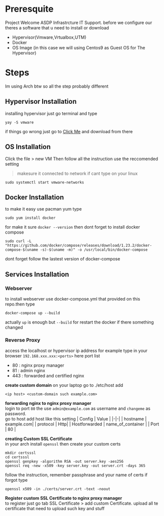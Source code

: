 # Preresquite
Project Welcome ASDP Infrastrcture IT Support.
before we configure our theres a software that u need to install or download

- Hypervisor(Vmware,Vrtualbox,UTM)
- Docker
- OS Image (in this case we will using Centos9 as Guest OS for The Hypervisor)
# Steps
Im using Arch btw 
so all the step probably different 
## Hypervisor Installation
installing hypervisor just go terminal and type 
```
yay -S vmware
```
if things go wrong just go to [Click Me](https://support.broadcom.com/group/ecx/productfiles?subFamily=VMware%20Workstation%20Player&displayGroup=VMware%20Workstation%20Player%2017&release=17.5.2&os=&servicePk=520446&language=EN) and download from there
## OS Installation

Click the file > new VM 
Then follow all the instruction use the reccomended setting
>makesure it connected to network if cant type on your linux 
```
sudo systemctl start vmware-networks
```

## Docker Installation

to make it easy use pacman yum type

```
sudo yum install docker
```
for make it sure ``docker --version``
then dont forget to install docker compose
```
sudo curl -L "https://github.com/docker/compose/releases/download/1.23.2/docker-compose-$(uname -s)-$(uname -m)" -o /usr/local/bin/docker-compose
```
dont forget follow the lastest version of docker-compose

## Services Installation

### Webserver

to install webserver use docker-compose.yml that provided on this repo.then type

```
docker-compose up --build
```
actually ``up`` is enough but ``--build`` for restart the docker if there something changed

### Reverse Proxy

access the localhost or hypervisor ip address for example type in your browser ``192.168.xxx.xxx:<ports>`` here port list
- 80 : nginx proxy manager
- 81 : admin nginx
- 443 : forwarded and certified nginx

**create custom domain**
on your laptop go to ./etc/host add
```
<ip host> <custom-domain such example.com>
```

**forwarding nginx to nginx proxy manager**  
login to port `80` the use `admin@example.com` as username and `changeme` as password.  
go to host add host like this setting
| Config | Value |
|-|-|
| hostname | example.com| 
| protocol | Http| 
| Hostforwarded | name_of_container |
| Port | 80 |

**creating Custom SSL Certificate**  
in your arch install `openssl` then create your custom certs
```
mkdir certsssl
cd certsssl
openssl genpkey -algorithm RSA -out server.key -aes256  
openssl req -new -x509 -key server.key -out server.crt -days 365
```

follow the instruction, remember passphrase and your name of certs if forgot type
```
openssl x509 -in ./certs/server.crt -text -noout
```

**Register custom SSL Certificate to nginx proxy manager**  
to register just go tab SSL Certificate > add custom Certificate.
upload all te certificate that need to upload such key and stuff


